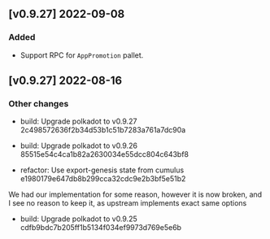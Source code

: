 <!-- bureaucrate goes here -->

## [v0.9.27] 2022-09-08

### Added
-  Support RPC for `AppPromotion` pallet. 

## [v0.9.27] 2022-08-16

### Other changes

- build: Upgrade polkadot to v0.9.27 2c498572636f2b34d53b1c51b7283a761a7dc90a

- build: Upgrade polkadot to v0.9.26 85515e54c4ca1b82a2630034e55dcc804c643bf8

- refactor: Use export-genesis state from cumulus e1980179e647db8b299cca32cdc9e2b3bf5e51b2

We had our implementation for some reason, however it is now broken, and
I see no reason to keep it, as upstream implements exact same options

- build: Upgrade polkadot to v0.9.25 cdfb9bdc7b205ff1b5134f034ef9973d769e5e6b
